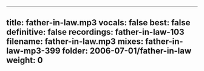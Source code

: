 
---
title: father-in-law.mp3
vocals: false
best: false
definitive: false
recordings: father-in-law-103
filename: father-in-law.mp3
mixes: father-in-law-mp3-399
folder: 2006-07-01/father-in-law
weight: 0
---
